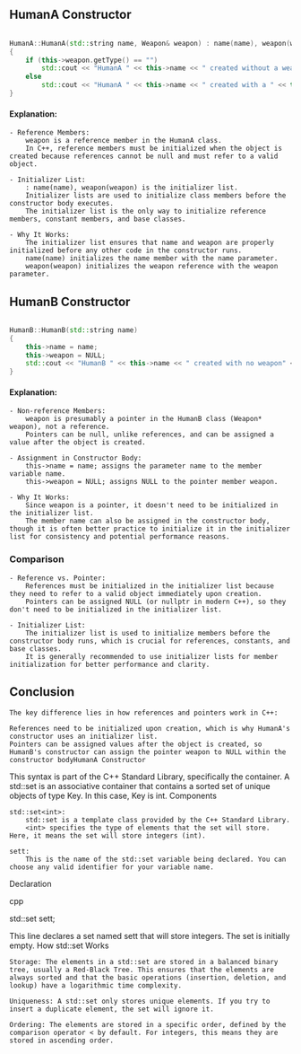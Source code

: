 ## HumanA Constructor

```cpp

HumanA::HumanA(std::string name, Weapon& weapon) : name(name), weapon(weapon)
{
    if (this->weapon.getType() == "")
        std::cout << "HumanA " << this->name << " created without a weapon" << std::endl;
    else
        std::cout << "HumanA " << this->name << " created with a " << this->weapon.getType() << std::endl;
}
```

#### Explanation:

    - Reference Members:
        weapon is a reference member in the HumanA class.
        In C++, reference members must be initialized when the object is created because references cannot be null and must refer to a valid object.

    - Initializer List:
        : name(name), weapon(weapon) is the initializer list.
        Initializer lists are used to initialize class members before the constructor body executes.
        The initializer list is the only way to initialize reference members, constant members, and base classes.

    - Why It Works:
        The initializer list ensures that name and weapon are properly initialized before any other code in the constructor runs.
        name(name) initializes the name member with the name parameter.
        weapon(weapon) initializes the weapon reference with the weapon parameter.

## HumanB Constructor

```cpp

HumanB::HumanB(std::string name)
{
    this->name = name;
    this->weapon = NULL;
    std::cout << "HumanB " << this->name << " created with no weapon" << std::endl;
}
```

#### Explanation:

    - Non-reference Members:
        weapon is presumably a pointer in the HumanB class (Weapon* weapon), not a reference.
        Pointers can be null, unlike references, and can be assigned a value after the object is created.

    - Assignment in Constructor Body:
        this->name = name; assigns the parameter name to the member variable name.
        this->weapon = NULL; assigns NULL to the pointer member weapon.

    - Why It Works:
        Since weapon is a pointer, it doesn't need to be initialized in the initializer list.
        The member name can also be assigned in the constructor body, though it is often better practice to initialize it in the initializer list for consistency and potential performance reasons.

### Comparison

    - Reference vs. Pointer:
        References must be initialized in the initializer list because they need to refer to a valid object immediately upon creation.
        Pointers can be assigned NULL (or nullptr in modern C++), so they don't need to be initialized in the initializer list.

    - Initializer List:
        The initializer list is used to initialize members before the constructor body runs, which is crucial for references, constants, and base classes.
        It is generally recommended to use initializer lists for member initialization for better performance and clarity.

## Conclusion

`The key difference lies in how references and pointers work in C++:`

    References need to be initialized upon creation, which is why HumanA's constructor uses an initializer list.
    Pointers can be assigned values after the object is created, so HumanB's constructor can assign the pointer weapon to NULL within the constructor bodyHumanA Constructor


This syntax is part of the C++ Standard Library, specifically the <set> container. A std::set is an associative container that contains a sorted set of unique objects of type Key. In this case, Key is int.
Components

    std::set<int>:
        std::set is a template class provided by the C++ Standard Library.
        <int> specifies the type of elements that the set will store. Here, it means the set will store integers (int).

    sett:
        This is the name of the std::set variable being declared. You can choose any valid identifier for your variable name.

Declaration

cpp

std::set<int> sett;

This line declares a set named sett that will store integers. The set is initially empty.
How std::set Works

    Storage: The elements in a std::set are stored in a balanced binary tree, usually a Red-Black Tree. This ensures that the elements are always sorted and that the basic operations (insertion, deletion, and lookup) have a logarithmic time complexity.

    Uniqueness: A std::set only stores unique elements. If you try to insert a duplicate element, the set will ignore it.

    Ordering: The elements are stored in a specific order, defined by the comparison operator < by default. For integers, this means they are stored in ascending order.